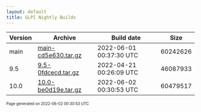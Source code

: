 ```yaml
---
layout: default
title: GLPI Nightly Builds
---
```


Version|Archive|Build date|Size
---|---|---|---
main|[main-cd5e630.tar.gz](main-cd5e630.tar.gz)|2022-06-01 00:37:30 UTC|60242626
9.5|[9.5-0fdcecd.tar.gz](9.5-0fdcecd.tar.gz)|2022-04-21 00:26:09 UTC|46087933
10.0|[10.0-be0d19e.tar.gz](10.0-be0d19e.tar.gz)|2022-06-02 00:30:53 UTC|60479517

<font size="1">Page generated on 2022-06-02 00:30:53 UTC</font>

